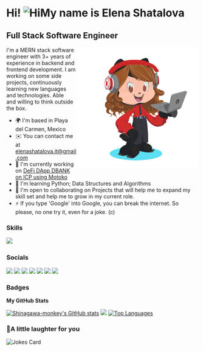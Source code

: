 <h1 style="text-wrap: balance;">Hi! <img src="https://user-images.githubusercontent.com/18350557/176309783-0785949b-9127-417c-8b55-ab5a4333674e.gif" alt="Hi" />My name is Elena Shatalova</h1>
<h2 style="text-wrap: balance;">Full Stack Software Engineer</h2>

<img src="https://github.com/Shinagawa-monkey/Shinagawa-monkey/blob/main/octocat.png" align="right" width="320" /> 
<p style="text-wrap: pretty;">I'm a MERN stack software engineer with 3+ years of experience in backend and frontend development. I am working on some side projects, continuously learning new languages and technologies. Able and willing to think outside the box.</p>
    <ul style="text-wrap: pretty;">
      <li>🌍 I'm based in Playa del Carmen, Mexico</li>
      <li>✉️ You can contact me at <a href="mailto:elenashatalova.it@gmail.com">elenashatalova.it@gmail.com</a></li>
      <li>🚀 I'm currently working on <a href="https://khnm5-qiaaa-aaaap-aam6a-cai.ic0.app/">DeFi DApp DBANK on ICP using Motoko</a></li>
      <li>🧠 I'm learning Python; Data Structures and Algorithms</li>
      <li>🤝 I'm open to collaborating on Projects that will help me to expand my skill set and help me to grow in my current role.</li>
      <li>⚡ If you type 'Google' into Google, you can break the internet. So please, no one try it, even for a joke. (c)</li>
    </ul>

### Skills

<p align="left">
  <a href="https://skillicons.dev">
    <img src="https://skillicons.dev/icons?i=js,ts,php,ruby,git,html,css,jquery,react,redux,svelte,webpack,babel,vite,bootstrap,sass,tailwind,nodejs,express,mongo,mysql,postgres,firebase,heroku,figma,threejs,pug,svg,bash,powershell,npm,postman,vercel&perline=9" />
  </a>
</p>

### Socials

<p align="left"> 
  <a href="https://www.codepen.io/shinagawa-monkey" target="_blank" rel="noreferrer"><img src="https://skillicons.dev/icons?i=codepen" /></a> 
  <a href="https://www.dev.to//shinagawamonkey" target="_blank" rel="noreferrer"><img src="https://skillicons.dev/icons?i=devto" /></a>
  <a href="https://discord.com/users/shinagawaMonkey#9910" target="_blank" rel="noreferrer"><img src="https://skillicons.dev/icons?i=discord" /></a> 
  <a href="https://www.github.com/Shinagawa-monkey" target="_blank" rel="noreferrer"><img src="https://skillicons.dev/icons?i=github" /></a> 
  <a href="https://www.linkedin.com/in/elena-shatalova/" target="_blank" rel="noreferrer"><img src="https://skillicons.dev/icons?i=linkedin" /></a> 
  <a href="https://www.stackoverflow.com/users/18683797/shinagawamonkey" target="_blank" rel="noreferrer"><img src="https://skillicons.dev/icons?i=stackoverflow" /></a> 
  <a href="https://www.twitter.com/sudoCyberMonkey" target="_blank" rel="noreferrer"><img src="https://skillicons.dev/icons?i=twitter" /></a>
</p>

### Badges

<b>My GitHub Stats</b>

<a href="http://www.github.com/Shinagawa-monkey"><img src="https://github-readme-stats.vercel.app/api?username=Shinagawa-monkey&show_icons=true&hide=&count_private=true&title_color=0891b2&text_color=ffffff&icon_color=0891b2&bg_color=1c1917&hide_border=true&show_icons=true" alt="Shinagawa-monkey's GitHub stats" /></a>
<a href="http://www.github.com/Shinagawa-monkey"><img src="https://github-readme-streak-stats.herokuapp.com/?user=Shinagawa-monkey&stroke=ffffff&background=1c1917&ring=0891b2&fire=0891b2&currStreakNum=ffffff&currStreakLabel=0891b2&sideNums=ffffff&sideLabels=ffffff&dates=ffffff&hide_border=true" /></a>
<a href="https://github.com/Shinagawa-monkey"><img src="https://github-readme-stats.vercel.app/api/top-langs/?username=Shinagawa-monkey&langs_count=10&title_color=0891b2&text_color=ffffff&icon_color=0891b2&bg_color=1c1917&hide_border=true&locale=en&custom_title=Top%20%Languages" alt="Top Languages" /></a>

### 🙊A little laughter for you
<img src="https://readme-jokes.vercel.app/api?hideBorder&bgColor=%231c1917&qColor=%230b7e99&aColor=%23ffffff" alt="Jokes Card" />
